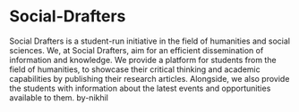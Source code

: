 # Social-Drafters
Social Drafters is a student-run initiative in the field of humanities and social sciences. We, at Social Drafters, aim for an efficient dissemination of information and knowledge. We provide a platform for students from the field of humanities, to showcase their critical thinking and academic capabilities by publishing their research articles. Alongside, we also provide the students with information about the latest events and opportunities available to them.
by-nikhil 
